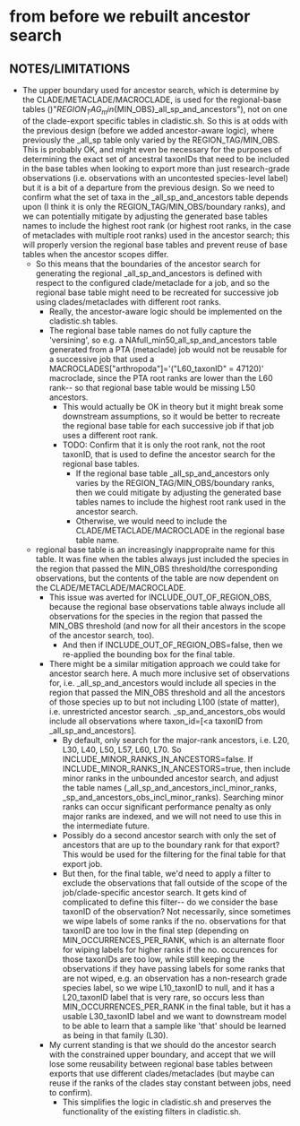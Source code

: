 # from before we rebuilt ancestor search

## NOTES/LIMITATIONS
- The upper boundary used for ancestor search, which is determine by the CLADE/METACLADE/MACROCLADE, is used for the regional-base tables ()"${REGION_TAG}_min${MIN_OBS}_all_sp_and_ancestors\"), not on one of the clade-export specific tables in cladistic.sh. So this is at odds with the previous design (before we added ancestor-aware logic), where previously the _all_sp table only varied by the REGION_TAG/MIN_OBS. This is probably OK, and might even be necessary for the purposes of determining the exact set of ancestral taxonIDs that need to be included in the base tables when looking to export more than just research-grade observations (i.e. observations with an uncontested species-level label) but it is a bit of a departure from the previous design. So we need to confirm what the set of taxa in the _all_sp_and_ancestors table depends upon (I think it is only the REGION_TAG/MIN_OBS/boundary ranks), and we can potentially mitigate by adjusting the generated base tables names to include the highest root rank (or highest root ranks, in the case of metaclades with multiple root ranks) used in the ancestor search; this will properly version the regional base tables and prevent reuse of base tables when the ancestor scopes differ.
  - So this means that the boundaries of the ancestor search for generating the regional _all_sp_and_ancestors is defined with respect to the configured clade/metaclade for a job, and so the regional base table might need to be recreated for successive job using clades/metaclades with different root ranks.
    - Really, the ancestor-aware logic should be implemented on the cladistic.sh tables.
    - The regional base table names do not fully capture the 'versining', so e.g. a NAfull_min50_all_sp_and_ancestors table generated from a PTA (metaclade) job would not be reusable for a successive job that used a MACROCLADES["arthropoda"]='("L60_taxonID" = 47120)' macroclade, since the PTA root ranks are lower than the L60 rank-- so that regional base table would be missing L50 ancestors. 
      - This would actually be OK in theory but it might break some downstream assumptions, so it would be better to recreate the regional base table for each successive job if that job uses a different root rank.
      - TODO: Confirm that it is only the root rank, not the root taxonID, that is used to define the ancestor search for the regional base tables.
        - If the regional base table _all_sp_and_ancestors only varies by the REGION_TAG/MIN_OBS/boundary ranks, then we could mitigate by adjusting the generated base tables names to include the highest root rank used in the ancestor search.
        - Otherwise, we would need to include the CLADE/METACLADE/MACROCLADE in the regional base table name.
  - regional base table is an increasingly inappropraite name for this table. It was fine when the tables always just included the species in the region that passed the MIN_OBS threshold/the corresponding observations, but the contents of the table are now dependent on the CLADE/METACLADE/MACROCLADE.
    - This issue was averted for INCLUDE_OUT_OF_REGION_OBS, because the regional base observations table always include all observations for the species in the region that passed the MIN_OBS threshold (and now for all their ancestors in the scope of the ancestor search, too).
      - And then if INCLUDE_OUT_OF_REGION_OBS=false, then we re-applied the bounding box for the final table.
    - There might be a similar mitigation approach we could take for ancestor search here. A much more inclusive set of observations for, i.e. _all_sp_and_ancestors would include all species in the region that passed the MIN_OBS threshold and all the ancestors of those species up to but not including L100 (state of matter), i.e. unrestricted ancestor search. _sp_and_ancestors_obs would include all observations where taxon_id=[<a taxonID from _all_sp_and_ancestors].
      - By default, only search for the major-rank ancestors, i.e. L20, L30, L40, L50, L57, L60, L70. So INCLUDE_MINOR_RANKS_IN_ANCESTORS=false. If INCLUDE_MINOR_RANKS_IN_ANCESTORS=true, then include minor ranks in the unbounded ancestor search, and adjust the table names (_all_sp_and_ancestors_incl_minor_ranks, _sp_and_ancestors_obs_incl_minor_ranks). Searching minor ranks can occur significant performance penalty as only major ranks are indexed, and we will not need to use this in the intermediate future.
      - Possibly do a second ancestor search with only the set of ancestors that are up to the boundary rank for that export? This would be used for the filtering for the final table for that export job.
      - But then, for the final table, we'd need to apply a filter to exclude the observations that fall outside of the scope of the job/clade-specific ancestor search. It gets kind of complicated to define this filter-- do we consider the base taxonID of the observation? Not necessarily, since sometimes we wipe labels of some ranks if the no. observations for that taxonID are too low in the final step (depending on MIN_OCCURRENCES_PER_RANK, which is an alternate floor for wiping labels for higher ranks if the no. occurences for those taxonIDs are too low, while still keeping the observations if they have passing labels for some ranks that are not wiped, e.g. an observation has a non-research grade species label, so we wipe L10_taxonID to null, and it has a L20_taxonID label that is very rare, so occurs less than MIN_OCCURRENCES_PER_RANK in the final table, but it has a usable L30_taxonID label and we want to downstream model to be able to learn that a sample like 'that' should be learned as being in that family (L30).
    - My current standing is that we should do the ancestor search with the constrained upper boundary, and accept that we will lose some reusability between regional base tables between exports that use different clades/metaclades (but maybe can reuse if the ranks of the clades stay constant between jobs, need to confirm).
      - This simplifies the logic in cladistic.sh and preserves the functionality of the existing filters in cladistic.sh.
